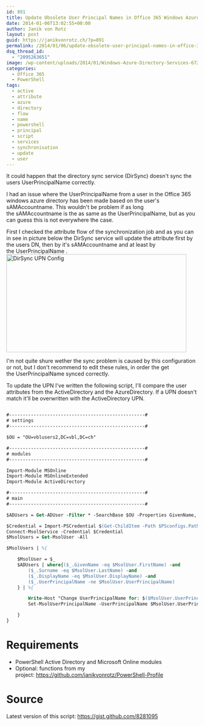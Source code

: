 ```yaml
---
id: 891
title: Update Obsolete User Principal Names in Office 365 Windows Azure Directory
date: 2014-01-06T13:02:55+00:00
author: Janik von Rotz
layout: post
guid: https://janikvonrotz.ch/?p=891
permalink: /2014/01/06/update-obsolete-user-principal-names-in-office-365-windows-azure-directory/
dsq_thread_id:
  - "2095263651"
image: /wp-content/uploads/2014/01/Windows-Azure-Directory-Services-672x200.png
categories:
  - Office 365
  - PowerShell
tags:
  - active
  - attribute
  - azure
  - directory
  - flow
  - name
  - powershell
  - principal
  - script
  - services
  - synchronisation
  - update
  - user
---
```

It could happen that the directory sync service (DirSync) doesn't sync the users UserPrincipalName correctly.

I had an issue where the UserPrincipalName from a user in the Office 365 windows azure directory has been made based on the user's sAMAccountname. This wouldn't be problem if as long the sAMAccountname is the as same as the UserPrincipalName, but as you can guess this is not everywhere the case.

<!--more-->

First I checked the attribute flow of the synchronization job and as you can in see in picture below the DirSync service will update the attribute first by the users DN, then by it's sAMAccountname and at least by the UserPrincipalName .
<img class="aligncenter size-large wp-image-892" alt="DirSync UPN Config" src="https://janikvonrotz.ch/wp-content/uploads/2014/01/DirSync-UPN-Config-1024x558.jpg" width="474" height="258" />

I'm not quite shure wether the sync problem is caused by this configuration or not, but I don't recommend to edit these rules, in order the get the UserPrincipalName synced correctly.

To update the UPN I've written the following script, I'll compare the user attributes from the ActiveDirectory and the AzureDirectory. If a UPN doesn't match it'll be overwritten with the ActiveDirectory UPN.

```ps

#--------------------------------------------------#
# settings
#--------------------------------------------------#

$OU = "OU=vblusers2,DC=vbl,DC=ch"

#--------------------------------------------------#
# modules
#--------------------------------------------------#

Import-Module MSOnline
Import-Module MSOnlineExtended
Import-Module ActiveDirectory

#--------------------------------------------------#
# main
#--------------------------------------------------#

$ADUsers = Get-ADUser -Filter * -SearchBase $OU -Properties GivenName, Surname, DisplayName

$Credential = Import-PSCredential $(Get-ChildItem -Path $PSconfigs.Path -Filter "Office365.credentials.config.xml" -Recurse).FullName
Connect-MsolService -Credential $Credential
$MsolUsers = Get-MsolUser -All

$MsolUsers | %{

    $MsolUser = $_
    $ADUsers | where{($_.GivenName -eq $MsolUser.FirstName) -and
        ($_.Surname -eq $MsolUser.LastName) -and
        ($_.DisplayName -eq $MsolUser.DisplayName) -and
        ($_.UserPrincipalName -ne $MsolUser.UserPrincipalName)
    } | %{

        Write-Host "Change UserPrincipalName for: $($MsolUser.UserPrincipalName) to: $($_.UserPrincipalName)"
        Set-MsolUserPrincipalName -UserPrincipalName $MsolUser.UserPrincipalName -NewUserPrincipalName $_.UserPrincipalName

    }
}

```

<h1>Requirements</h1>

<ul>
    <li>PowerShell Active Directory and Microsoft Online modules</li>
    <li>Optional: functions from my project: <a href="https://github.com/janikvonrotz/PowerShell-Profile">https://github.com/janikvonrotz/PowerShell-Profile</a></li>
</ul>

<h1>Source</h1>

Latest version of this script: <a href="https://gist.github.com/8281095">https://gist.github.com/8281095</a>